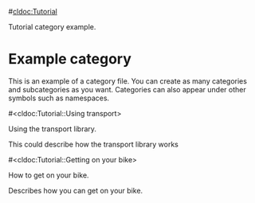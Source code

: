 #<cldoc:Tutorial>

Tutorial category example.

# Example category
This is an example of a category file. You can create as many categories and
subcategories as you want. Categories can also appear under other symbols
such as namespaces.

#<cldoc:Tutorial::Using transport>

Using the transport library.

This could describe how the transport library works

#<cldoc:Tutorial::Getting on your bike>

How to get on your bike.

Describes how you can get on your bike.
